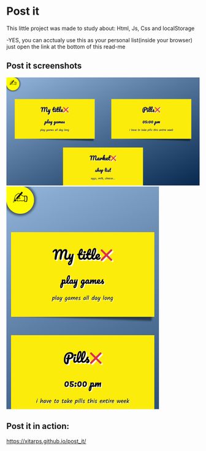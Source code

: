 # Post it 
This little project was made to study about: 
Html, Js, Css and localStorage

-YES, you can acctualy use this as your personal list(inside your browser)
just open the link at the bottom of this read-me

## Post it screenshots
![screen01](img/screenbig.png)
![screen02](img/screensmall.png)

## Post it in action:

https://xitarps.github.io/post_it/
